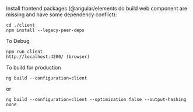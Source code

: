 

Install frontend packages (@angular/elements do build web component are missing and have some dependency conflict):
```
cd ./client
npm install --legacy-peer-deps
```

To Debug
```
npm run client
http://localhost:4200/ (browser)
```

To build for production
```
ng build --configuration=client
```
or 
```
ng build --configuration=client --optimization false --output-hashing none
```

